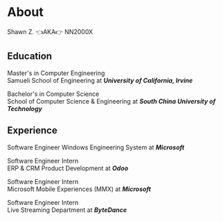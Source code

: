 # About

Shawn Z. 👈AKA👉 NN2000X

## Education

Master's in Computer Engineering  
Samueli School of Engineering at ***University of California, Irvine***

Bachelor's in Computer Science  
School of Computer Science & Engineering at ***South China University of Technology***

## Experience

Software Engineer
Windows Engineering System at ***Microsoft***

Software Engineer Intern  
ERP & CRM Product Development at ***Odoo***

Software Engineer Intern  
Microsoft Mobile Experiences (MMX) at ***Microsoft***

Software Engineer Intern  
Live Streaming Department at ***ByteDance***
